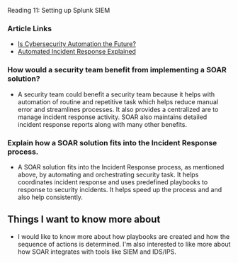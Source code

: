 Reading 11: Setting up Splunk SIEM

### Article Links 
- [Is Cybersecurity Automation the Future?](https://www.forbes.com/sites/forbestechcouncil/2019/08/20/is-cybersecurity-automation-the-future/#4cd22ea4589c)
- [Automated Incident Response Explained](https://cybersecurity.att.com/blogs/security-essentials/automated-incident-response-in-action-7-killer-use-cases)

### How would a security team benefit from implementing a SOAR solution?
- A security team could benefit a security team because it helps with automation of routine and repetitive task which helps reduce manual error and streamlines processes. It also provides a centralized are to manage incident response activity. SOAR also maintains detailed incident response reports along with many other benefits. 
### Explain how a SOAR solution fits into the Incident Response process. 
- A SOAR solution fits into the Incident Response process, as mentioned above, by automating and orchestrating security task. It helps coordinates incident response and uses predefined playbooks to response to security incidents. It helps speed up the process and and also help consistently. 

## Things I want to know more about 
- I would like to know more about how playbooks are created and how the sequence of actions is determined. I'm also interested to like more about how SOAR integrates with tools like SIEM and IDS/IPS. 